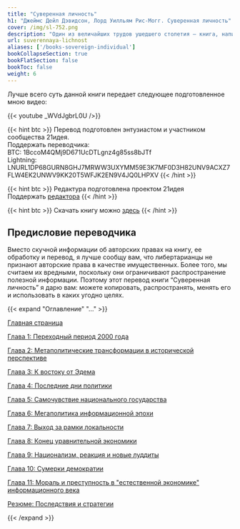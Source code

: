 ```yaml
---
title: "Суверенная личность"
h1: "Джеймс Дейл Дэвидсон, Лорд Уилльям Рис-Могг. Суверенная личность"
cover: /img/sl-752.png
description: "Один из величайших трудов ушедшего столетия — книга, написанная в 1997 году  Джеймсом Дейлом Дэвидсоном и лордом Уильямом Рис-Моггом, поясняющая чем чреват перехода от индустриальной эпохи к информационной."
url: suverennaya-lichnost
aliases: ['/books-sovereign-individual']
bookCollapseSection: true
bookFlatSection: false
bookToc: false
weight: 6
---
```


Лучше всего суть данной книги передает следующее подготовленное мною видео:

{{< youtube _WVdJgbrL0U />}}

{{< hint btc >}}
Перевод подготовлен энтузиастом и участником сообщества 21идея.  
Поддержать переводчика:  
BTC: 1BccoM4QMj9D671UcDTLgnz4g85ss8bJTf  
Lightning: LNURL1DP68GURN8GHJ7MRWW3UXYMM59E3K7MF0D3H82UNV9ACXZ7FLW4EK2UNWV9KK20T5WFJK2EN9V4JQ0LHPXV
{{< /hint >}}

{{< hint btc >}}
Редактура подготовлена проектом 21идея  
Поддержать [редактора](/contribute)
{{< /hint >}}

{{< hint btc >}}
Скачать книгу можно [здесь](/epubs/suverennaya-lichnost.epub)
{{< /hint >}}

## Предисловие переводчика

Вместо скучной информации об авторских правах на книгу, ее обработку и перевод, я лучше сообщу вам, что либертарианцы не признают авторские права в качестве имущественных. Более того, мы считаем их вредными, поскольку они ограничивают распространение полезной информации. Поэтому этот перевод книги “Суверенная личность” я дарю вам: можете копировать, распространять, менять его и использовать в каких угодно целях.

{{< expand "Оглавление" "..." >}}

[Главная страница](/suverennaya-lichnost)

[Глава 1: Переходный период 2000 года](/suverennaya-lichnost/glava-1)

[Глава 2: Метаполитические трансформации в исторической перспективе](/suverennaya-lichnost/glava-2)

[Глава 3: К востоку от Эдема](/suverennaya-lichnost/glava-3)

[Глава 4: Последние дни политики](/suverennaya-lichnost/glava-4)

[Глава 5: Самочувствие национального государства](/suverennaya-lichnost/glava-5)

[Глава 6: Мегаполитика информационной эпохи](/suverennaya-lichnost/glava-6)

[Глава 7: Выход за рамки локальности](/suverennaya-lichnost/glava-7)

[Глава 8: Конец уравнительной экономики](/suverennaya-lichnost/glava-8)

[Глава 9: Национализм, реакция и новые луддиты](/suverennaya-lichnost/glava-9)

[Глава 10: Сумерки демократии](/suverennaya-lichnost/glava-10)

[Глава 11: Мораль и преступность в "естественной экономике" информационного века](/suverennaya-lichnost/glava-11)

[Резюме: Последствия и стратегии](/suverennaya-lichnost/rezyume)

{{< /expand >}}